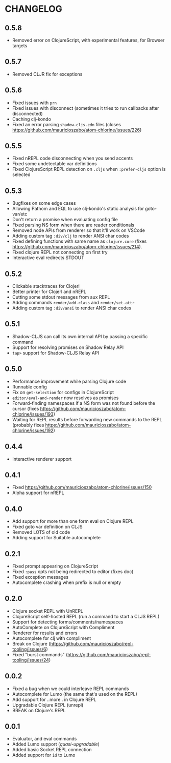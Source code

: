# CHANGELOG

## 0.5.8
- Removed error on ClojureScript, with experimental features, for Browser targets

## 0.5.7
- Removed CLJR fix for exceptions

## 0.5.6
- Fixed issues with `prn`
- Fixed issues with disconnect (sometimes it tries to run callbacks after disconnected)
- Caching clj-kondo
- Fixed an error parsing `shadow-cljs.edn` files (closes https://github.com/mauricioszabo/atom-chlorine/issues/226)

## 0.5.5
- Fixed nREPL code disconnecting when you send accents
- Fixed some undetectable var definitions
- Fixed ClojureScript REPL detection on `.cljs` when `:prefer-cljs` option is selected

## 0.5.3
- Bugfixes on some edge cases
- Allowing Pathom and EQL to use clj-kondo's static analysis for goto-var/etc
- Don't return a promise when evaluating config file
- Fixed parsing NS form when there are reader conditionals
- Removed node APIs from renderer so that it'll work on VSCode
- Adding custom tag `:div/clj` to render ANSI char codes
- Fixed defining functions with same name as `clojure.core` (fixes https://github.com/mauricioszabo/atom-chlorine/issues/214).
- Fixed clojure REPL not connecting on first try
- Interactive eval redirects STDOUT

## 0.5.2
- Clickable stacktraces for Clojerl
- Better printer for Clojerl and nREPL
- Cutting some stdout messages from aux REPL
- Adding commands `render/add-class` and `render/set-attr`
- Adding custom tag `:div/ansi` to render ANSI char codes

## 0.5.1
- Shadow-CLJS can call its own internal API by passing a specific command
- Support for resolving promises on Shadow Relay API
- `tap>` support for Shadow-CLJS Relay API

## 0.5.0
- Performance improvement while parsing Clojure code
- Runnable config
- Fix on `get-selection` for configs in ClojureScript
- `editor/eval-and-render` now resolves as promises
- Forward-finding namespaces if a NS form was not found before the cursor (fixes https://github.com/mauricioszabo/atom-chlorine/issues/193)
- Waiting for REPL results before forwarding new commands to the REPL (probably fixes https://github.com/mauricioszabo/atom-chlorine/issues/192)

## 0.4.4
- Interactive renderer support

## 0.4.1
- Fixed https://github.com/mauricioszabo/atom-chlorine/issues/150
- Alpha support for nREPL

## 0.4.0
- Add support for more than one form eval on Clojure REPL
- Fixed goto var definition on CLJS
- Removed LOTS of old code
- Adding support for Suitable autocomplete

## 0.2.1
- Fixed prompt appearing on ClojureScript
- Fixed `:pass` opts not being redirected to editor (fixes doc)
- Fixed exception messages
- Autocomplete crashing when prefix is null or empty

## 0.2.0
- Clojure socket REPL with UnREPL
- ClojureScript self-hosted REPL (run a command to start a CLJS REPL)
- Support for detecting forms/comments/namespaces
- AutoComplete on ClojureScript with Compliment
- Renderer for results and errors
- Autocomplete for clj with compliment
- Break on Clojure (https://github.com/mauricioszabo/repl-tooling/issues/6)
- Fixed "burst commands" (https://github.com/mauricioszabo/repl-tooling/issues/24)

## 0.0.2
- Fixed a bug when we could interleave REPL commands
- Autocomplete for Lumo (the same that's used on the REPL)
- Add support for ..more.. in Clojure REPL
- Upgradable Clojure REPL (unrepl)
- BREAK on Clojure's REPL

## 0.0.1
- Evaluator, and eval commands
- Added Lumo support (_quasi-upgradable_)
- Added basic Socket REPL connection
- Added support for `id` to Lumo

